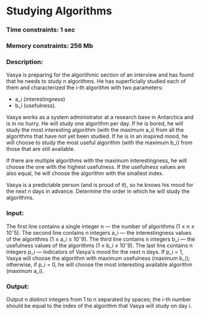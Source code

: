# Studying Algorithms

### Time constraints: 1 sec
### Memory constraints: 256 Mb

### Description:
Vasya is preparing for the algorithmic section of an interview and has found that he needs to study n algorithms. He has superficially studied each of them and characterized the i-th algorithm with two parameters: 
- a_i (interestingness)
- b_i (usefulness).

Vasya works as a system administrator at a research base in Antarctica and is in no hurry. He will study one algorithm per day. If he is bored, he will study the most interesting algorithm (with the maximum a_i) from all the algorithms that have not yet been studied. If he is in an inspired mood, he will choose to study the most useful algorithm (with the maximum b_i) from those that are still available.

If there are multiple algorithms with the maximum interestingness, he will choose the one with the highest usefulness. If the usefulness values are also equal, he will choose the algorithm with the smallest index.

Vasya is a predictable person (and is proud of it), so he knows his mood for the next n days in advance. Determine the order in which he will study the algorithms.

### Input:
The first line contains a single integer n — the number of algorithms (1 ≤ n ≤ 10ˆ5). The second line contains n integers a_i — the interestingness values of the algorithms (1 ≤ a_i ≤ 10ˆ9). The third line contains n integers b_i — the usefulness values of the algorithms (1 ≤ b_i ≤ 10ˆ9). The last line contains n integers p_i — indicators of Vasya's mood for the next n days. If p_i = 1, Vasya will choose the algorithm with maximum usefulness (maximum b_i); otherwise, if p_i = 0, he will choose the most interesting available algorithm (maximum a_i).

### Output:
Output n distinct integers from 1 to n separated by spaces; the i-th number should be equal to the index of the algorithm that Vasya will study on day i.
